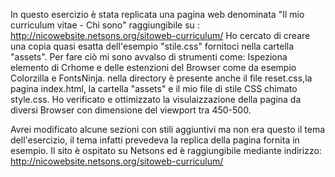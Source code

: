 In questo esercizio è stata replicata una pagina web denominata "Il mio curriculum vitae - Chi sono" raggiungibile su : http://nicowebsite.netsons.org/sitoweb-curriculum/
Ho cercato di creare una copia quasi esatta dell'esempio "stile.css" fornitoci nella cartella "assets". Per fare ciò mi sono avvalso di strumenti come: Ispeziona elemento di Crhome e
delle estenzioni del Browser come da esempio Colorzilla e FontsNinja.
nella directory è presente anche il file reset.css,la pagina index.html, la cartella "assets" e il mio file di stile CSS chimato style.css.
Ho verificato e ottimizzato la visulaizzazione della pagina da diversi Browser con dimensione del viewport tra 450-500. 

Avrei modificato alcune sezioni con stili aggiuntivi ma non era questo il tema dell'esercizio, il tema infatti prevedeva la replica della pagina fornita in esempio.
Il sito è ospitato su Netsons ed è raggiungibile mediante indirizzo: http://nicowebsite.netsons.org/sitoweb-curriculum/
